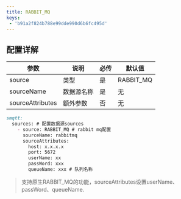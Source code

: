 ```yaml
---
title: RABBIT_MQ
keys:
 - 'b91a2f824b788e99dde990d6b6fc495d'
---
```

## 配置详解

|  参数   | 说明  | 必传  |默认值  |
|  ----  | ----  |----  |----  |
| source  | 类型 |是 |RABBIT_MQ  |
| sourceName| 数据源名称 | 是|无  |
| sourceAttributes| 额外参数 | 否|无  |

```markdown
smqtt:
  sources: # 配置数据源sources
    - source: RABBIT_MQ # rabbit mq配置
      sourceName: rabbitmq
      sourceAttributes:
        host: x.x.x.x
        port: 5672
        userName: xx
        passWord: xxx
        queueName: xxx # 队列名称
```

> 支持原生RABBIT_MQ的功能，sourceAttributes设置userName、passWord、queueName.